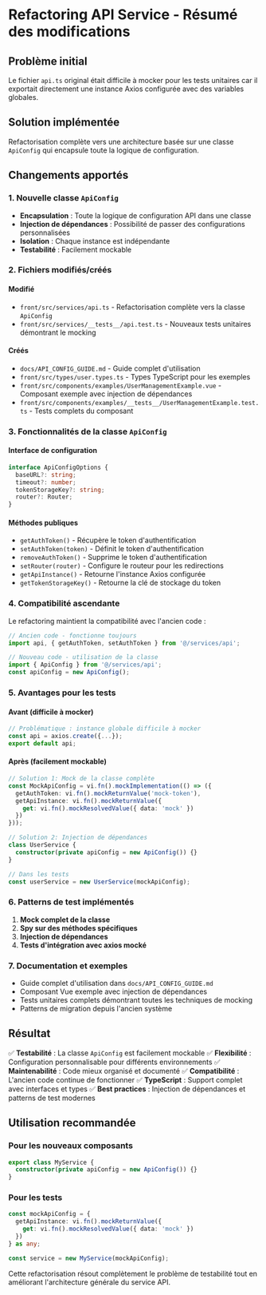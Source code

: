 # Refactoring API Service - Résumé des modifications

## Problème initial
Le fichier `api.ts` original était difficile à mocker pour les tests unitaires car il exportait directement une instance Axios configurée avec des variables globales.

## Solution implémentée
Refactorisation complète vers une architecture basée sur une classe `ApiConfig` qui encapsule toute la logique de configuration.

## Changements apportés

### 1. Nouvelle classe `ApiConfig`
- **Encapsulation** : Toute la logique de configuration API dans une classe
- **Injection de dépendances** : Possibilité de passer des configurations personnalisées
- **Isolation** : Chaque instance est indépendante
- **Testabilité** : Facilement mockable

### 2. Fichiers modifiés/créés

#### Modifié
- `front/src/services/api.ts` - Refactorisation complète vers la classe `ApiConfig`
- `front/src/services/__tests__/api.test.ts` - Nouveaux tests unitaires démontrant le mocking

#### Créés
- `docs/API_CONFIG_GUIDE.md` - Guide complet d'utilisation
- `front/src/types/user.types.ts` - Types TypeScript pour les exemples
- `front/src/components/examples/UserManagementExample.vue` - Composant exemple avec injection de dépendances
- `front/src/components/examples/__tests__/UserManagementExample.test.ts` - Tests complets du composant

### 3. Fonctionnalités de la classe `ApiConfig`

#### Interface de configuration
```typescript
interface ApiConfigOptions {
  baseURL?: string;
  timeout?: number;
  tokenStorageKey?: string;
  router?: Router;
}
```

#### Méthodes publiques
- `getAuthToken()` - Récupère le token d'authentification
- `setAuthToken(token)` - Définit le token d'authentification
- `removeAuthToken()` - Supprime le token d'authentification
- `setRouter(router)` - Configure le routeur pour les redirections
- `getApiInstance()` - Retourne l'instance Axios configurée
- `getTokenStorageKey()` - Retourne la clé de stockage du token

### 4. Compatibilité ascendante
Le refactoring maintient la compatibilité avec l'ancien code :
```typescript
// Ancien code - fonctionne toujours
import api, { getAuthToken, setAuthToken } from '@/services/api';

// Nouveau code - utilisation de la classe
import { ApiConfig } from '@/services/api';
const apiConfig = new ApiConfig();
```

### 5. Avantages pour les tests

#### Avant (difficile à mocker)
```typescript
// Problématique : instance globale difficile à mocker
const api = axios.create({...});
export default api;
```

#### Après (facilement mockable)
```typescript
// Solution 1: Mock de la classe complète
const MockApiConfig = vi.fn().mockImplementation(() => ({
  getAuthToken: vi.fn().mockReturnValue('mock-token'),
  getApiInstance: vi.fn().mockReturnValue({
    get: vi.fn().mockResolvedValue({ data: 'mock' })
  })
}));

// Solution 2: Injection de dépendances
class UserService {
  constructor(private apiConfig = new ApiConfig()) {}
}

// Dans les tests
const userService = new UserService(mockApiConfig);
```

### 6. Patterns de test implémentés

1. **Mock complet de la classe**
2. **Spy sur des méthodes spécifiques**
3. **Injection de dépendances**
4. **Tests d'intégration avec axios mocké**

### 7. Documentation et exemples

- Guide complet d'utilisation dans `docs/API_CONFIG_GUIDE.md`
- Composant Vue exemple avec injection de dépendances
- Tests unitaires complets démontrant toutes les techniques de mocking
- Patterns de migration depuis l'ancien système

## Résultat

✅ **Testabilité** : La classe `ApiConfig` est facilement mockable
✅ **Flexibilité** : Configuration personnalisable pour différents environnements
✅ **Maintenabilité** : Code mieux organisé et documenté
✅ **Compatibilité** : L'ancien code continue de fonctionner
✅ **TypeScript** : Support complet avec interfaces et types
✅ **Best practices** : Injection de dépendances et patterns de test modernes

## Utilisation recommandée

### Pour les nouveaux composants
```typescript
export class MyService {
  constructor(private apiConfig = new ApiConfig()) {}
}
```

### Pour les tests
```typescript
const mockApiConfig = {
  getApiInstance: vi.fn().mockReturnValue({
    get: vi.fn().mockResolvedValue({ data: 'mock' })
  })
} as any;

const service = new MyService(mockApiConfig);
```

Cette refactorisation résout complètement le problème de testabilité tout en améliorant l'architecture générale du service API.
